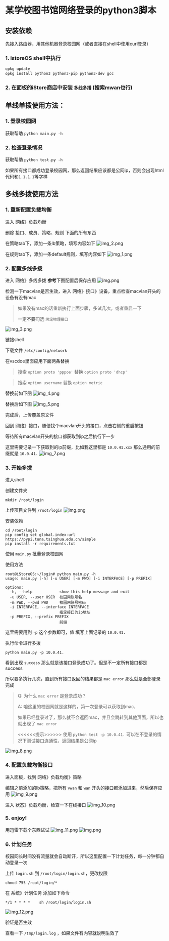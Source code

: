 # 某学校图书馆网络登录的python3脚本

## 安装依赖

先接入路由器，用其他机器登录校园网（或者直接在shell中使用curl登录）

### 1. istoreOS shell中执行
```bash
opkg update
opkg install python3 python3-pip python3-dev gcc 
```

### 2. 在面板的iStore商店中安装 `多线多播` (搜索mwan也行)

## 单线单拨使用方法： 

### 1. 登录校园网

获取帮助 `python main.py -h`

### 2. 检查登录情况

获取帮助 `python test.py -h`

如果所有接口都成功登录校园网，那么返回结果应该都是公网ip，否则会出现html代码和`1.1.1.1`等字样

## 多线多拨使用方法

### 1. 重新配置负载均衡

进入 网络》负载均衡

删除 接口、成员、策略、规则 下面的所有东西

在策略tab下，添加一条lb策略，填写内容如下
![img_2.png](docs/img_2.png)

在规则tab下，添加一条default规则，填写内容如下
![img_1.png](docs/img_1.png)

### 2. 配置多线多拨

进入 网络》多线多拨 **参考**下图配置后保存应用
![img.png](docs/img.png)

检测一下macvlan是否生效，进入 网络》接口》设备，重点检查macvlan开头的设备有没有mac

> 如果没有mac的话重新执行上面步骤，多试几次。或者重启一下
> 
> 一定**不要**勾选 `绑定物理接口` 

![img_3.png](docs/img_3.png)

链接shell

下载文件 `/etc/config/network`

在vscdoe里面应用下面两条替换

> 搜索 `option proto 'pppoe'`
> 替换 `option proto 'dhcp'`

> 搜索 `option username`
> 替换 `option metric`

替换前如下图
![img_4.png](docs/img_4.png)

替换后如下图
![img_5.png](docs/img_5.png)

完成后，上传覆盖原文件

回到 网络》接口，随便找个macvlan开头的接口，点击右侧的重启按钮

等待所有macvlan开头的接口都获取到ip之后执行下一步

这里需要记录一下获取到的ip前缀，比如我这里都是 `10.0.41.xxx` 那么通用的前缀就是 `10.0.41.`
![img_7.png](docs/img_7.png)

### 3. 开始多拨

进入shell

创建文件夹 
```shell
mkdir /root/login
```

上传项目文件到 `/root/login`
![img.png](docs/img9.png)

安装依赖
```shell
cd /root/login
pip config set global.index-url https://pypi.tuna.tsinghua.edu.cn/simple
pip install -r requirements.txt
```

使用 `main.py` 批量登录校园网

使用方法
```shell
root@iStoreOS:~/login# python main.py -h
usage: main.py [-h] [-u USER] [-m PWD] [-i INTERFACE] [-p PREFIX]

options:
  -h, --help            show this help message and exit
  -u USER, --user USER  校园网账号名
  -m PWD, --pwd PWD     校园网账号密码
  -i INTERFACE, --interface INTERFACE
                        指定接口的ip地址
  -p PREFIX, --prefix PREFIX
                        前缀
```

这里需要用到 `-p` 这个参数即可，值 填写上面记录的 `10.0.41.`

执行命令进行多拨
```shell
python main.py -p 10.0.41.
```

看到出现 `success` 那么就是该接口登录成功了。但是不一定所有接口都是success

所以要多执行几次，直到所有接口返回的结果都是 `mac error` 那么就是全部登录完成

> Q: 为什么 `mac error` 是登录成功？
> 
> A: 咱这里的校园网就是这样的，第一次登录可以获取到mac，
> 
> 如果已经登录过了，那么就不会返回mac，并且会跳转到其他页面，所以也就出现了 `mac error`
> 
> <<<<<<提示>>>>>>
> 使用 `python test -p 10.0.41.` 可以在不登录的情况下测试接口连通性，返回结果是公网ip

![img_8.png](docs/img_8.png)

###  4. 配置负载均衡接口

进入面板，找到 网络》负载均衡》策略

编辑之前添加的lb策略，把所有 `vwan` 和 `wan` 开头的接口都添加进来，然后保存应用
![img_9.png](docs/img_9.png)

进入 状态》负载均衡，检查一下在线接口
![img_10.png](docs/img_10.png)

### 5. enjoy!

用迅雷下载个东西试试
![img_11.png](docs/img_11.png)
![img.png](docs/img11.png)

### 6. 计划任务

校园网长时间没有流量就会自动断开，所以这里配置一下计划任务，每一分钟都自动登录一次

上传 `login.sh` 到 `/root/login/login.sh`，更改权限

```shell
chmod 755 /root/login/*
```

在 系统》计划任务 添加如下命令

```shell
*/1 * * * *    sh /root/login/login.sh
```

![img_12.png](docs/img_12.png)

验证是否生效

查看一下 `/tmp/login.log` ，如果文件有内容就说明生效了
